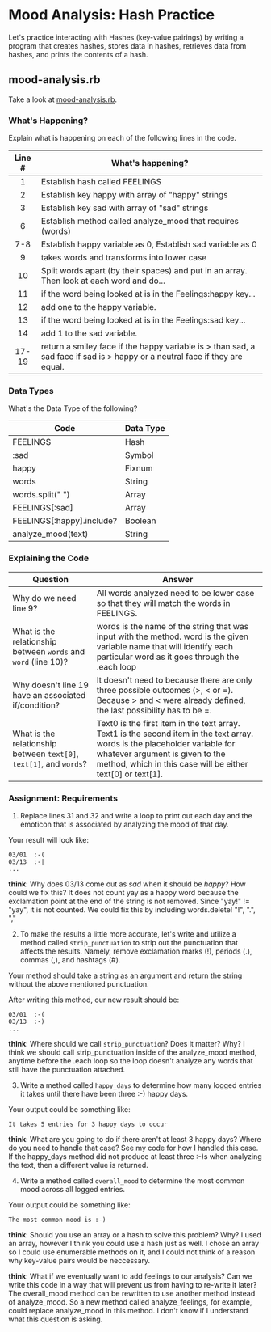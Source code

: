 # Mood Analysis: Hash Practice
Let's practice interacting with Hashes (key-value pairings) by writing a program that creates hashes, stores data in hashes, retrieves data from hashes, and prints the contents of a hash.

## mood-analysis.rb
Take a look at [mood-analysis.rb](mood-analysis.rb).

### What's Happening?
Explain what is happening on each of the following lines in the code.

| Line # | What's happening?
|:------:|-------------------
| 1      | Establish hash called FEELINGS
| 2      | Establish key happy with array of "happy" strings
| 3      | Establish key sad with array of "sad" strings
| 6      | Establish method called analyze_mood that requires (words)
| 7-8    | Establish happy variable as 0, Establish sad variable as 0
| 9      | takes words and transforms into lower case
| 10     | Split words apart (by their spaces) and put in an array. Then look at each word and do...
| 11     | if the word being looked at is in the Feelings:happy key...
| 12     | add one to the happy variable.
| 13     |if the word being looked at is in the Feelings:sad key...
| 14     | add 1 to the sad variable.
| 17-19  | return a smiley face if the happy variable is > than sad, a sad face if sad is > happy or a neutral face if they are equal.

### Data Types
What's the Data Type of the following?

| Code                       | Data Type
|----------------------------|-----------
| FEELINGS                   | Hash
| :sad                       | Symbol
| happy                      | Fixnum
| words                      | String
| words.split(" ")           | Array
| FEELINGS[:sad]             | Array
| FEELINGS[:happy].include?  | Boolean
| analyze_mood(text)         | String

### Explaining the Code
| Question               | Answer
|------------------------|-------
| Why do we need line 9? | All words analyzed need to be lower case so that they will match the words in FEELINGS.
| What is the relationship between `words` and `word` (line 10)? | words is the name of the string that was input with the method. word is the given variable name that will identify each particular word as it goes through the .each loop
| Why doesn't line 19 have an associated if/condition? | It doesn't need to because there are only three possible outcomes (>, < or =). Because > and < were already defined, the last possibility has to be =.
| What is the relationship between `text[0]`, `text[1]`, and `words`? | Text0 is the first item in the text array. Text1 is the second item in the text array. words is the placeholder variable for whatever argument is given to the method, which in this case will be either text[0] or text[1].

### Assignment: Requirements
1. Replace lines 31 and 32 and write a loop to print out each day and the emoticon that is associated by analyzing the mood of that day.

Your result will look like:
```
03/01  :-(
03/13  :-|
...
```

**think**: Why does 03/13 come out as _sad_ when it should be _happy_? How could we fix this?
It does not count yay as a happy word because the exclamation point at the end of the string is not removed. Since "yay!" != "yay", it is not counted. We could fix this by including words.delete! "!", ".", ","

2. To make the results a little more accurate, let's write and utilize a method called `strip_punctuation` to strip out the punctuation that affects the results. Namely, remove  exclamation marks (!), periods (.), commas (,), and hashtags (#).

Your method should take a string as an argument and return the string without the above mentioned punctuation.

After writing this method, our new result should be:
```
03/01  :-(
03/13  :-)
...
```

**think**: Where should we call `strip_punctuation`? Does it matter? Why?
I think we should call strip_punctuation inside of the analyze_mood method, anytime before the .each loop so the loop doesn't analyze any words that still have the punctuation attached.

3. Write a method called `happy_days` to determine how many logged entries it takes until there have been three :-) happy days.

Your output could be something like:
```
It takes 5 entries for 3 happy days to occur
```

**think**: What are you going to do if there aren't at least 3 happy days? Where do you need to handle that case?
See my code for how I handled this case. If the happy_days method did not produce at least three :-)s when analyzing the text, then a different value is returned.

4. Write a method called `overall_mood` to determine the most common mood across all logged entries.

Your output could be something like:
```
The most common mood is :-)
```

**think**: Should you use an array or a hash to solve this problem? Why?
I used an array, however I think you could use a hash just as well. I chose an array so I could use enumerable methods on it, and I could not think of a reason why key-value pairs would be neccessary.

**think**: What if we eventually want to add feelings to our analysis? Can we write this code in a way that will prevent us from having to re-write it later?
The overall_mood method can be rewritten to use another method instead of analyze_mood. So a new method called analyze_feelings, for example, could replace analyze_mood in this method. I don't know if I understand what this question is asking.
